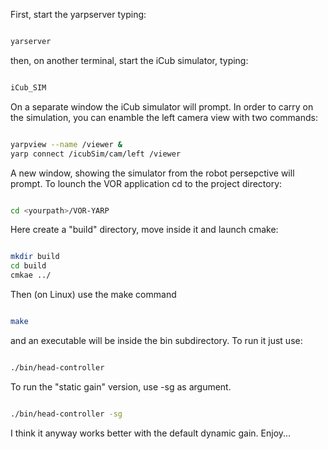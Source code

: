 First, start the yarpserver typing:  

```bash

yarserver

```

then, on another terminal, start the iCub simulator, typing: 

```bash

iCub_SIM

```

On a separate window the iCub simulator will prompt. 
In order to carry on the simulation, you can enamble the left camera view with two commands: 

```bash

yarpview --name /viewer & 
yarp connect /icubSim/cam/left /viewer

```

A new window, showing the simulator from the robot persepctive will prompt.
To lounch the VOR application cd to the project directory: 

```bash

cd <yourpath>/VOR-YARP

```

Here create a "build" directory, move inside it and launch cmake: 

```bash

mkdir build 
cd build
cmkae ../

```

Then (on Linux) use the make command

```bash

make

```

and an executable will be inside the bin subdirectory. 
To run it just use: 

```bash

./bin/head-controller

```

To run the "static gain" version, use -sg as argument.

```bash

./bin/head-controller -sg

```

I think it anyway works better with the default dynamic gain. 
Enjoy...